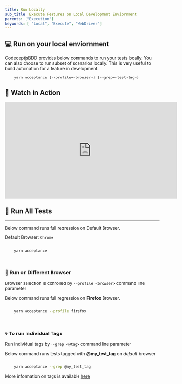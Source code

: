 ```yaml
---
title: Run Locally
sub_title: Execute Features on Local Development Enviornment
parents: ["Execution"]
keywords: [ "Local", "Execute", "WebDriver"]
---
```


## 💻 Run on your local enviornment

CodeceptjsBDD provides below commands to run your tests locally. You can also choose to run subset of scenarios locally. This is very useful to build automation for a feature in development.

```bash
    yarn acceptance {--profile=<browser>} {--grep=<test-tag>}
```

## 🎥 Watch in Action

<iframe width="560" height="315" src="https://www.youtube.com/embed/udp_ZYT4imM" frameborder="0" allow="accelerometer; autoplay; encrypted-media; gyroscope; picture-in-picture" allowfullscreen></iframe>

## 🏃 Run All Tests
---

Below command runs full regression on Default Browser.

Default Browser: `Chrome`

```bash

    yarn acceptance

```
<br>

### 🎠 Run on Different Browser

Browser selection is conrolled by `--profile <browser>` command line parameter

Below command runs full regression on **Firefox** Browser.

```bash

    yarn acceptance --profile firefox

```
<br>

### 🌀 To run Individual Tags

Run individual tags by `--grep <@tag>` command line parameter

Below command runs tests tagged with **@my\_test\_tag** on _default_ browser

```bash

    yarn acceptance --grep @my_test_tag

```

More information on tags is available [here](https://somelin.com)

